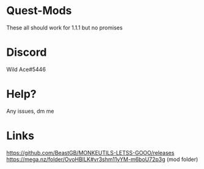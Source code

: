 # Quest-Mods
These all should work for 1.1.1 but no promises
 
# Discord
Wild Ace#5446

# Help?
Any issues, dm me

# Links
https://github.com/BeastGB/MONKEUTILS-LETSS-GOOO/releases
https://mega.nz/folder/OvoHBILK#vr3shm11yYM-m6boU72p3g (mod folder)
